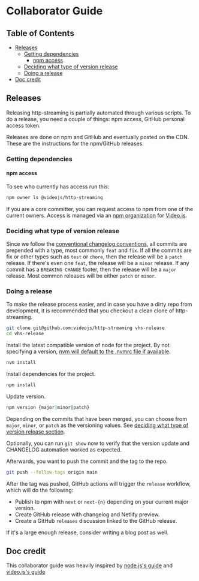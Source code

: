 # Collaborator Guide

## Table of Contents

* [Releases](#releases)
  * [Getting dependencies](#getting-dependencies)
    * [npm access](#npm-access)
  * [Deciding what type of version release](#deciding-what-type-of-version-release)
  * [Doing a release](#doing-a-release)
* [Doc credit](#doc-credit)

## Releases

Releasing http-streaming is partially automated through various scripts.
To do a release, you need a couple of things: npm access, GitHub personal access token.

Releases are done on npm and GitHub and eventually posted on the CDN.
These are the instructions for the npm/GitHub releases.

### Getting dependencies

#### npm access

To see who currently has access run this:

```sh
npm owner ls @videojs/http-streaming
```

If you are a core committer, you can request access to npm from one of the current owners.
Access is managed via an [npm organization][npm org] for [Video.js][vjs npm].

### Deciding what type of version release

Since we follow the [conventional changelog conventions][conventions], all commits are prepended with a type, most commonly `feat` and `fix`.
If all the commits are fix or other types such as `test` or `chore`, then the release will be a `patch` release.
If there's even one `feat`, the release will be a `minor` release.
If any commit has a `BREAKING CHANGE` footer, then the release will be a `major` release.
Most common releases will be either `patch` or `minor`.

### Doing a release

To make the release process easier, and in case you have a dirty repo from development, it is recommended that you checkout a clean clone of http-streaming.

```sh
git clone git@github.com:videojs/http-streaming vhs-release
cd vhs-release
```

Install the latest compatible version of node for the project. By not specifying a version, [nvm will default to the .nvmrc file if available](https://github.com/creationix/nvm#nvmrc).

```sh
nvm install
```

Install dependencies for the project.

```sh
npm install
```

Update version.

```sh
npm version {major|minor|patch}
```

Depending on the commits that have been merged, you can choose from `major`, `minor`, or `patch` as the versioning values.
See [deciding what type of version release section](#deciding-what-type-of-version-release).

Optionally, you can run `git show` now to verify that the version update and CHANGELOG automation worked as expected.

Afterwards, you want to push the commit and the tag to the repo.

```sh
git push --follow-tags origin main
```

After the tag was pushed, GitHub actions will trigger the `release` workflow, which will do the following:

* Publish to npm with `next` or `next-{n}` depending on your current major version.
* Create GitHub release with changelog and Netlify preview.
* Create a GitHub `releases` discussion linked to the GitHub release.

If it's a large enough release, consider writing a blog post as well.

## Doc credit

This collaborator guide was heavily inspired by [node.js's guide](https://github.com/nodejs/node/blob/master/COLLABORATOR_GUIDE.md) and [video.js's guide](https://github.com/videojs/video.js/blob/master/COLLABORATOR_GUIDE.md)

[conventions]: https://github.com/videojs/conventional-changelog-videojs/blob/master/convention.md

[vjs npm]: http://npmjs.com/org/videojs

[npm org]: https://docs.npmjs.com/misc/orgs

